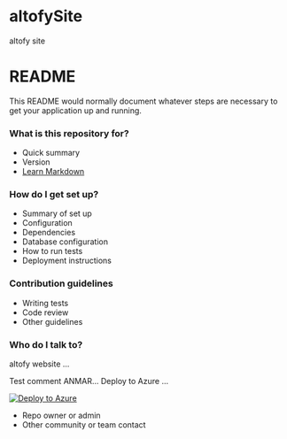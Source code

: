 # altofySite
altofy site
# README #

This README would normally document whatever steps are necessary to get your application up and running.

### What is this repository for? ###

* Quick summary
* Version
* [Learn Markdown](https://bitbucket.org/tutorials/markdowndemo)

### How do I get set up? ###

* Summary of set up
* Configuration
* Dependencies
* Database configuration
* How to run tests
* Deployment instructions

### Contribution guidelines ###

* Writing tests
* Code review
* Other guidelines

### Who do I talk to? ###

altofy website ...

Test comment ANMAR...
Deploy to Azure ...
 
[![Deploy to Azure](http://azuredeploy.net/deploybutton.png)](https://azuredeploy.net/)
* Repo owner or admin
* Other community or team contact